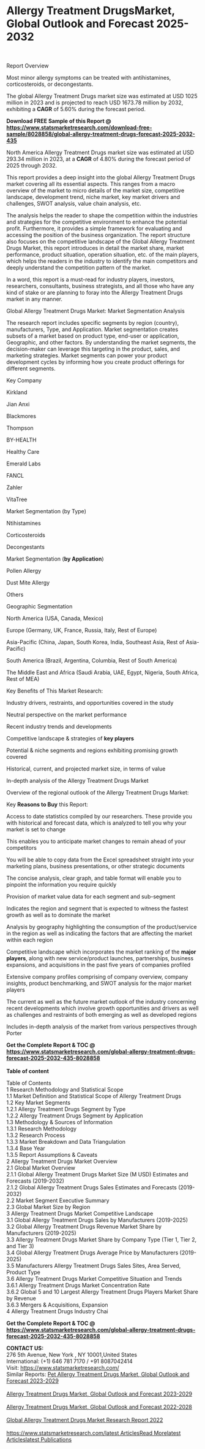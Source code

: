 <h1>Allergy Treatment DrugsMarket, Global Outlook and Forecast 2025-2032</h1><br/><p>Report Overview</p><p>Most minor allergy symptoms can be treated with antihistamines, corticosteroids, or decongestants.</p><p>The global Allergy Treatment Drugs market size was estimated at USD 1025 million in 2023 and is projected to reach USD 1673.78 million by 2032, exhibiting a <strong>CAGR</strong> of 5.60% during the forecast period.</p><p><strong>Download FREE Sample of this Report @ <a href="https://www.statsmarketresearch.com/download-free-sample/8028858/global-allergy-treatment-drugs-forecast-2025-2032-435">https://www.statsmarketresearch.com/download-free-sample/8028858/global-allergy-treatment-drugs-forecast-2025-2032-435</a></strong></p><p>North America Allergy Treatment Drugs market size was estimated at USD 293.34 million in 2023, at a <strong>CAGR</strong> of 4.80% during the forecast period of 2025 through 2032.</p><p>This report provides a deep insight into the global Allergy Treatment Drugs market covering all its essential aspects. This ranges from a macro overview of the market to micro details of the market size, competitive landscape, development trend, niche market, key market drivers and challenges, SWOT analysis, value chain analysis, etc.</p><p>The analysis helps the reader to shape the competition within the industries and strategies for the competitive environment to enhance the potential profit. Furthermore, it provides a simple framework for evaluating and accessing the position of the business organization. The report structure also focuses on the competitive landscape of the Global Allergy Treatment Drugs Market, this report introduces in detail the market share, market performance, product situation, operation situation, etc. of the main players, which helps the readers in the industry to identify the main competitors and deeply understand the competition pattern of the market.</p><p>In a word, this report is a must-read for industry players, investors, researchers, consultants, business strategists, and all those who have any kind of stake or are planning to foray into the Allergy Treatment Drugs market in any manner.</p><p>Global Allergy Treatment Drugs Market: Market Segmentation Analysis</p><p>The research report includes specific segments by region (country), manufacturers, Type, and Application. Market segmentation creates subsets of a market based on product type, end-user or application, Geographic, and other factors. By understanding the market segments, the decision-maker can leverage this targeting in the product, sales, and marketing strategies. Market segments can power your product development cycles by informing how you create product offerings for different segments.</p><p>Key Company</p><p>Kirkland</p><p>Jian Anxi</p><p>Blackmores</p><p>Thompson</p><p>BY-HEALTH</p><p>Healthy Care</p><p>Emerald Labs</p><p>FANCL</p><p>Zahler</p><p>VitaTree</p><p>Market Segmentation (by Type)</p><p>Ntihistamines</p><p>Corticosteroids</p><p>Decongestants</p><p>Market Segmentation (<strong>by Application</strong>)</p><p>Pollen Allergy</p><p>Dust Mite Allergy</p><p>Others</p><p>Geographic Segmentation</p><p>North America (USA, Canada, Mexico)</p><p>Europe (Germany, UK, France, Russia, Italy, Rest of Europe)</p><p>Asia-Pacific (China, Japan, South Korea, India, Southeast Asia, Rest of Asia-Pacific)</p><p>South America (Brazil, Argentina, Columbia, Rest of South America)</p><p>The Middle East and Africa (Saudi Arabia, UAE, Egypt, Nigeria, South Africa, Rest of MEA)</p><p>Key Benefits of This Market Research:</p><p>Industry drivers, restraints, and opportunities covered in the study</p><p>Neutral perspective on the market performance</p><p>Recent industry trends and developments</p><p>Competitive landscape & strategies of <strong>key players</strong></p><p>Potential & niche segments and regions exhibiting promising growth covered</p><p>Historical, current, and projected market size, in terms of value</p><p>In-depth analysis of the Allergy Treatment Drugs Market</p><p>Overview of the regional outlook of the Allergy Treatment Drugs Market:</p><p>Key <strong>Reasons to Buy</strong> this Report:</p><p>Access to date statistics compiled by our researchers. These provide you with historical and forecast data, which is analyzed to tell you why your market is set to change</p><p>This enables you to anticipate market changes to remain ahead of your competitors</p><p>You will be able to copy data from the Excel spreadsheet straight into your marketing plans, business presentations, or other strategic documents</p><p>The concise analysis, clear graph, and table format will enable you to pinpoint the information you require quickly</p><p>Provision of market value data for each segment and sub-segment</p><p>Indicates the region and segment that is expected to witness the fastest growth as well as to dominate the market</p><p>Analysis by geography highlighting the consumption of the product/service in the region as well as indicating the factors that are affecting the market within each region</p><p>Competitive landscape which incorporates the market ranking of the <strong>major players</strong>, along with new service/product launches, partnerships, business expansions, and acquisitions in the past five years of companies profiled</p><p>Extensive company profiles comprising of company overview, company insights, product benchmarking, and SWOT analysis for the major market players</p><p>The current as well as the future market outlook of the industry concerning recent developments which involve growth opportunities and drivers as well as challenges and restraints of both emerging as well as developed regions</p><p>Includes in-depth analysis of the market from various perspectives through Porter</p><div><b>Get the Complete Report & TOC @ <a href="https://www.statsmarketresearch.com/global-allergy-treatment-drugs-forecast-2025-2032-435-8028858">https://www.statsmarketresearch.com/global-allergy-treatment-drugs-forecast-2025-2032-435-8028858</a></b></div><br><b>Table of content</b><p>Table of Contents<br />1 Research Methodology and Statistical Scope<br />1.1 Market Definition and Statistical Scope of Allergy Treatment Drugs<br />1.2 Key Market Segments<br />1.2.1 Allergy Treatment Drugs Segment by Type<br />1.2.2 Allergy Treatment Drugs Segment by Application<br />1.3 Methodology & Sources of Information<br />1.3.1 Research Methodology<br />1.3.2 Research Process<br />1.3.3 Market Breakdown and Data Triangulation<br />1.3.4 Base Year<br />1.3.5 Report Assumptions & Caveats<br />2 Allergy Treatment Drugs Market Overview<br />2.1 Global Market Overview<br />2.1.1 Global Allergy Treatment Drugs Market Size (M USD) Estimates and Forecasts (2019-2032)<br />2.1.2 Global Allergy Treatment Drugs Sales Estimates and Forecasts (2019-2032)<br />2.2 Market Segment Executive Summary<br />2.3 Global Market Size by Region<br />3 Allergy Treatment Drugs Market Competitive Landscape<br />3.1 Global Allergy Treatment Drugs Sales by Manufacturers (2019-2025)<br />3.2 Global Allergy Treatment Drugs Revenue Market Share by Manufacturers (2019-2025)<br />3.3 Allergy Treatment Drugs Market Share by Company Type (Tier 1, Tier 2, and Tier 3)<br />3.4 Global Allergy Treatment Drugs Average Price by Manufacturers (2019-2025)<br />3.5 Manufacturers Allergy Treatment Drugs Sales Sites, Area Served, Product Type<br />3.6 Allergy Treatment Drugs Market Competitive Situation and Trends<br />3.6.1 Allergy Treatment Drugs Market Concentration Rate<br />3.6.2 Global 5 and 10 Largest Allergy Treatment Drugs Players Market Share by Revenue<br />3.6.3 Mergers & Acquisitions, Expansion<br />4 Allergy Treatment Drugs Industry Chai<br><div><b>Get the Complete Report & TOC @ <a href="https://www.statsmarketresearch.com/global-allergy-treatment-drugs-forecast-2025-2032-435-8028858">https://www.statsmarketresearch.com/global-allergy-treatment-drugs-forecast-2025-2032-435-8028858</a></b></div></p> <b>CONTACT US:</b><br>276 5th Avenue, New York , NY 10001,United States<br>International: (+1) 646 781 7170 / +91 8087042414<br>Visit: <a href="https://www.statsmarketresearch.com/">https://www.statsmarketresearch.com/</a><br>Similar Reports: <a href="https://www.statsmarketresearch.com/global-allergy-treatment-drugs-forecast-2025-2032-435-8028858">Pet Allergy Treatment Drugs Market, Global Outlook and Forecast 2023-2029</a><br/><br/><a href="https://www.statsmarketresearch.com/global-allergy-treatment-drugs-forecast-2025-2032-435-8028858">Allergy Treatment Drugs Market, Global Outlook and Forecast 2023-2029</a><br/><br/><a href="https://www.statsmarketresearch.com/global-allergy-treatment-drugs-forecast-2025-2032-435-8028858">Allergy Treatment Drugs Market, Global Outlook and Forecast 2022-2028</a><br/><br/><a href="https://www.statsmarketresearch.com/global-allergy-treatment-drugs-forecast-2025-2032-435-8028858">Global Allergy Treatment Drugs Market Research Report 2022</a><br/><br/><a href="https://gyeongbokgung.com">https://www.statsmarketresearch.com/</a><a href="https://hallyeomaritime.com">latest Articles</a><a href="https://jingwansa.com">Read More</a><a href=https://nguoiviet.jp/">latest Articles</a><a href="https://www.intelmarketresearch.com/">latest Publications</a>